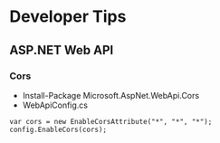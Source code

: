 ﻿Developer Tips
==============
ASP.NET Web API
---------------
### Cors
* Install-Package Microsoft.AspNet.WebApi.Cors 
* WebApiConfig.cs
```CSharp
var cors = new EnableCorsAttribute("*", "*", "*");
config.EnableCors(cors);
```